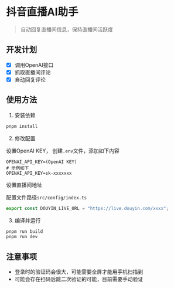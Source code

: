 # 抖音直播AI助手

> 自动回复直播间信息，保持直播间活跃度

## 开发计划

- [x] 调用OpenAI接口
- [x] 抓取直播间评论
- [x] 自动回复评论

## 使用方法

1. 安装依赖

```bash
pnpm install
```

2. 修改配置

设置OpenAI KEY， 创建`.env`文件，添加如下内容

```dotenv
OPENAI_API_KEY=(OpenAI KEY)
# 示例如下
OPENAI_API_KEY=sk-xxxxxxx
```

设置直播间地址

配置文件路径`src/config/index.ts`

```ts
export const DOUYIN_LIVE_URL = "https://live.douyin.com/xxxx";
```

3. 编译并运行

```bash
pnpm run build
pnpm run dev
```

## 注意事项

- 登录时的验证码会很大，可能需要全屏才能用手机扫描到
- 可能会存在扫码后跳二次验证的可能，目前需要手动验证